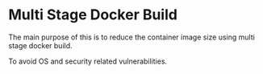 # Multi Stage Docker Build

The main purpose of this is to reduce the container image size using multi stage docker build.

To avoid OS and security related vulnerabilities.
